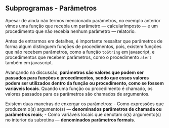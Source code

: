 ## Subprogramas - Parâmetros

<div class="regular">

Apesar de ainda não termos mencionado parâmetros, no exemplo anterior vimos uma função que recebia um parâmetro — calcularImposto — e um procedimento que não recebia nenhum parâmetro — relatorio.

Antes de entrarmos em detalhes, é importante ressaltar que parâmetros de forma algum distinguem funções de procedimentos, pois, existem funções que não recebem parâmetros, como a função `toString` em javascript, e procedimentos que recebem parâmetros, como o procedimento `alert` também em javascript.

Avançando na discussão, **parâmetros são valores que podem ser passados para funções e procedimentos, sendo que esses valores podem ser utilizados dentro da função ou procedimento, como se fossem variáveis locais**. Quando uma função ou procedimento é chamado, os valores passados para os parâmetros são chamados de argumentos.

Existem duas maneiras de enxergar os parâmetros:
    - Como expressões que produzem o(s) argumento(s) — **denominados parâmetros de chamada ou parâmetros reais**;
    - Como variáveis locais que denotam o(s) argumento(s) no interior da subrotina — **denominados parâmetros formais**.

</div>
